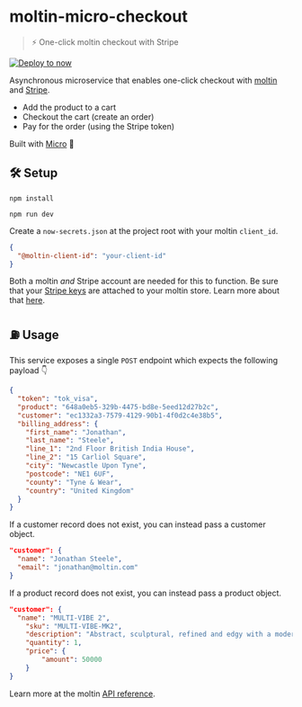 # moltin-micro-checkout

> ⚡️ One-click moltin checkout with Stripe

[![Deploy to now](https://deploy.now.sh/static/button.svg)](https://deploy.now.sh/?repo=https://github.com/ynnoj/moltin-micro-checkout&env=MOLTIN_CLIENT_ID)

Asynchronous microservice that enables one-click checkout with [moltin](https://moltin.com) and [Stripe](https://stripe.com).

* Add the product to a cart
* Checkout the cart (create an order)
* Pay for the order (using the Stripe token)

Built with [Micro](https://github.com/zeit/micro) 🤩

## 🛠 Setup

`npm install`

`npm run dev`

Create a `now-secrets.json` at the project root with your moltin `client_id`.

```json
{
  "@moltin-client-id": "your-client-id"
}
```

Both a moltin _and_ Stripe account are needed for this to function. Be sure that your [Stripe keys](https://stripe.com/docs/dashboard#api-keys) are attached to your moltin store. Learn more about that [here](https://docs.moltin.com/?bash#configuring-stripe).

## ⛽️ Usage

This service exposes a single `POST` endpoint which expects the following payload 👇

```json
{
  "token": "tok_visa",
  "product": "648a0eb5-329b-4475-bd8e-5eed12d27b2c",
  "customer": "ec1332a3-7579-4129-90b1-4f0d2c4e38b5",
  "billing_address": {
    "first_name": "Jonathan",
    "last_name": "Steele",
    "line_1": "2nd Floor British India House",
    "line_2": "15 Carliol Square",
    "city": "Newcastle Upon Tyne",
    "postcode": "NE1 6UF",
    "county": "Tyne & Wear",
    "country": "United Kingdom"
  }
}
```

If a customer record does not exist, you can instead pass a customer object.

```json
"customer": {  
  "name": "Jonathan Steele",
  "email": "jonathan@moltin.com"
}
```

If a product record does not exist, you can instead pass a product object.

```json
"customer": {  
  "name": "MULTI-VIBE 2",
	"sku": "MULTI-VIBE-MK2",
	"description": "Abstract, sculptural, refined and edgy with a modern twist.",
	"quantity": 1,
	"price": {
		"amount": 50000
	}
}
```

Learn more at the moltin [API reference](https://docs.moltin.com).
